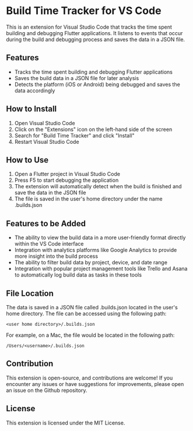 # Build Time Tracker for VS Code
This is an extension for Visual Studio Code that tracks the time spent building and debugging Flutter applications. It listens to events that occur during the build and debugging process and saves the data in a JSON file.

## Features
* Tracks the time spent building and debugging Flutter applications
* Saves the build data in a JSON file for later analysis
* Detects the platform (iOS or Android) being debugged and saves the data accordingly

## How to Install
1. Open Visual Studio Code
2. Click on the "Extensions" icon on the left-hand side of the screen
3. Search for "Build Time Tracker" and click "Install"
4. Restart Visual Studio Code

## How to Use
1. Open a Flutter project in Visual Studio Code
2. Press F5 to start debugging the application
3. The extension will automatically detect when the build is finished and save the data in the JSON file
4. The file is saved in the user's home directory under the name .builds.json

## Features to be Added
* The ability to view the build data in a more user-friendly format directly within the VS Code interface
* Integration with analytics platforms like Google Analytics to provide more insight into the build process
* The ability to filter build data by project, device, and date range
* Integration with popular project management tools like Trello and Asana to automatically log build data as tasks in these tools


## File Location
The data is saved in a JSON file called .builds.json located in the user's home directory. The file can be accessed using the following path:

`<user home directory>/.builds.json`

For example, on a Mac, the file would be located in the following path:

`/Users/<username>/.builds.json` 

## Contribution
This extension is open-source, and contributions are welcome! If you encounter any issues or have suggestions for improvements, please open an issue on the Github repository.

## License
This extension is licensed under the MIT License.